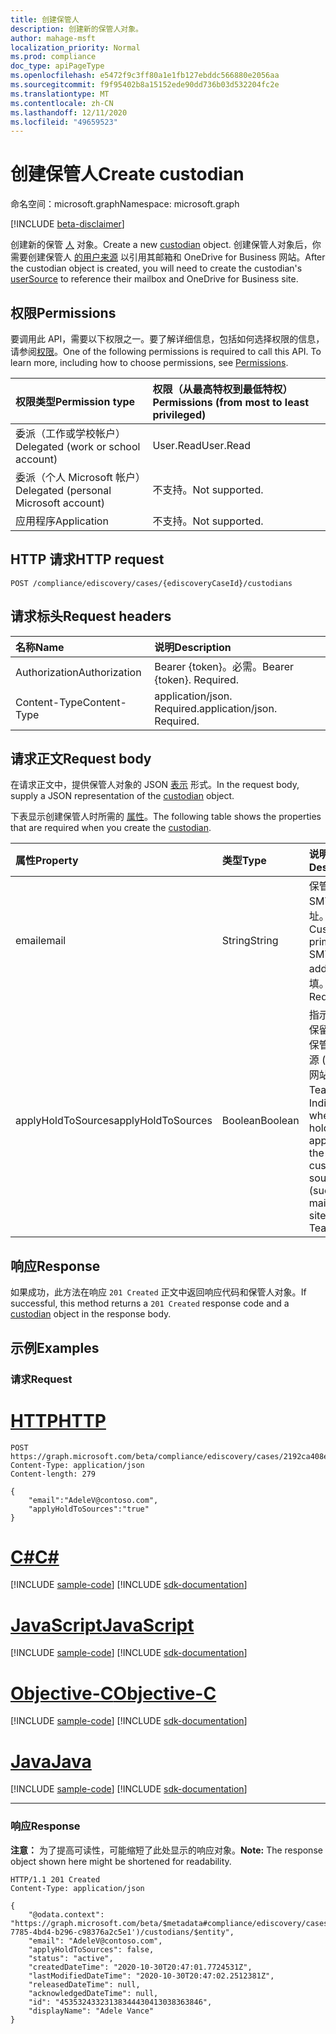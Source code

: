 ```yaml
---
title: 创建保管人
description: 创建新的保管人对象。
author: mahage-msft
localization_priority: Normal
ms.prod: compliance
doc_type: apiPageType
ms.openlocfilehash: e5472f9c3ff80a1e1fb127ebddc566880e2056aa
ms.sourcegitcommit: f9f95402b8a15152ede90dd736b03d532204fc2e
ms.translationtype: MT
ms.contentlocale: zh-CN
ms.lasthandoff: 12/11/2020
ms.locfileid: "49659523"
---
```

# <a name="create-custodian"></a><span data-ttu-id="68ae2-103">创建保管人</span><span class="sxs-lookup"><span data-stu-id="68ae2-103">Create custodian</span></span>

<span data-ttu-id="68ae2-104">命名空间：microsoft.graph</span><span class="sxs-lookup"><span data-stu-id="68ae2-104">Namespace: microsoft.graph</span></span>

[!INCLUDE [beta-disclaimer](../../includes/beta-disclaimer.md)]

<span data-ttu-id="68ae2-105">创建新的保管 [人](../resources/custodian.md) 对象。</span><span class="sxs-lookup"><span data-stu-id="68ae2-105">Create a new [custodian](../resources/custodian.md) object.</span></span> <span data-ttu-id="68ae2-106">创建保管人对象后，你需要创建保管人 [的用户来源](../resources/usersource.md) 以引用其邮箱和 OneDrive for Business 网站。</span><span class="sxs-lookup"><span data-stu-id="68ae2-106">After the custodian object is created, you will need to create the custodian's [userSource](../resources/usersource.md) to reference their mailbox and OneDrive for Business site.</span></span>

## <a name="permissions"></a><span data-ttu-id="68ae2-107">权限</span><span class="sxs-lookup"><span data-stu-id="68ae2-107">Permissions</span></span>

<span data-ttu-id="68ae2-p102">要调用此 API，需要以下权限之一。要了解详细信息，包括如何选择权限的信息，请参阅[权限](/graph/permissions-reference)。</span><span class="sxs-lookup"><span data-stu-id="68ae2-p102">One of the following permissions is required to call this API. To learn more, including how to choose permissions, see [Permissions](/graph/permissions-reference).</span></span>

|<span data-ttu-id="68ae2-110">权限类型</span><span class="sxs-lookup"><span data-stu-id="68ae2-110">Permission type</span></span>|<span data-ttu-id="68ae2-111">权限（从最高特权到最低特权）</span><span class="sxs-lookup"><span data-stu-id="68ae2-111">Permissions (from most to least privileged)</span></span>|
|:---|:---|
|<span data-ttu-id="68ae2-112">委派（工作或学校帐户）</span><span class="sxs-lookup"><span data-stu-id="68ae2-112">Delegated (work or school account)</span></span>|<span data-ttu-id="68ae2-113">User.Read</span><span class="sxs-lookup"><span data-stu-id="68ae2-113">User.Read</span></span>|
|<span data-ttu-id="68ae2-114">委派（个人 Microsoft 帐户）</span><span class="sxs-lookup"><span data-stu-id="68ae2-114">Delegated (personal Microsoft account)</span></span>|<span data-ttu-id="68ae2-115">不支持。</span><span class="sxs-lookup"><span data-stu-id="68ae2-115">Not supported.</span></span>|
|<span data-ttu-id="68ae2-116">应用程序</span><span class="sxs-lookup"><span data-stu-id="68ae2-116">Application</span></span>|<span data-ttu-id="68ae2-117">不支持。</span><span class="sxs-lookup"><span data-stu-id="68ae2-117">Not supported.</span></span>|

## <a name="http-request"></a><span data-ttu-id="68ae2-118">HTTP 请求</span><span class="sxs-lookup"><span data-stu-id="68ae2-118">HTTP request</span></span>

<!-- {
  "blockType": "ignored"
}
-->

``` http
POST /compliance/ediscovery/cases/{ediscoveryCaseId}/custodians
```

## <a name="request-headers"></a><span data-ttu-id="68ae2-119">请求标头</span><span class="sxs-lookup"><span data-stu-id="68ae2-119">Request headers</span></span>

|<span data-ttu-id="68ae2-120">名称</span><span class="sxs-lookup"><span data-stu-id="68ae2-120">Name</span></span>|<span data-ttu-id="68ae2-121">说明</span><span class="sxs-lookup"><span data-stu-id="68ae2-121">Description</span></span>|
|:---|:---|
|<span data-ttu-id="68ae2-122">Authorization</span><span class="sxs-lookup"><span data-stu-id="68ae2-122">Authorization</span></span>|<span data-ttu-id="68ae2-p103">Bearer {token}。必需。</span><span class="sxs-lookup"><span data-stu-id="68ae2-p103">Bearer {token}. Required.</span></span>|
|<span data-ttu-id="68ae2-125">Content-Type</span><span class="sxs-lookup"><span data-stu-id="68ae2-125">Content-Type</span></span>|<span data-ttu-id="68ae2-p104">application/json. Required.</span><span class="sxs-lookup"><span data-stu-id="68ae2-p104">application/json. Required.</span></span>|

## <a name="request-body"></a><span data-ttu-id="68ae2-128">请求正文</span><span class="sxs-lookup"><span data-stu-id="68ae2-128">Request body</span></span>

<span data-ttu-id="68ae2-129">在请求正文中，提供保管人对象的 JSON [表示](../resources/custodian.md) 形式。</span><span class="sxs-lookup"><span data-stu-id="68ae2-129">In the request body, supply a JSON representation of the [custodian](../resources/custodian.md) object.</span></span>

<span data-ttu-id="68ae2-130">下表显示创建保管人时所需的 [属性](../resources/custodian.md)。</span><span class="sxs-lookup"><span data-stu-id="68ae2-130">The following table shows the properties that are required when you create the [custodian](../resources/custodian.md).</span></span>

|<span data-ttu-id="68ae2-131">属性</span><span class="sxs-lookup"><span data-stu-id="68ae2-131">Property</span></span>|<span data-ttu-id="68ae2-132">类型</span><span class="sxs-lookup"><span data-stu-id="68ae2-132">Type</span></span>|<span data-ttu-id="68ae2-133">说明</span><span class="sxs-lookup"><span data-stu-id="68ae2-133">Description</span></span>|
|:---|:---|:---|
|<span data-ttu-id="68ae2-134">email</span><span class="sxs-lookup"><span data-stu-id="68ae2-134">email</span></span>|<span data-ttu-id="68ae2-135">String</span><span class="sxs-lookup"><span data-stu-id="68ae2-135">String</span></span>|<span data-ttu-id="68ae2-136">保管人的主 SMTP 地址。</span><span class="sxs-lookup"><span data-stu-id="68ae2-136">Custodian's primary SMTP address.</span></span> <span data-ttu-id="68ae2-137">必填。</span><span class="sxs-lookup"><span data-stu-id="68ae2-137">Required.</span></span>|
|<span data-ttu-id="68ae2-138">applyHoldToSources</span><span class="sxs-lookup"><span data-stu-id="68ae2-138">applyHoldToSources</span></span>|<span data-ttu-id="68ae2-139">Boolean</span><span class="sxs-lookup"><span data-stu-id="68ae2-139">Boolean</span></span>|<span data-ttu-id="68ae2-140">指示是否将保留应用于保管人的来源 (邮箱、网站或 Teams) 。</span><span class="sxs-lookup"><span data-stu-id="68ae2-140">Indicates whether a hold is applied to the custodian's sources (such as mailboxes, sites, or Teams).</span></span>|

## <a name="response"></a><span data-ttu-id="68ae2-141">响应</span><span class="sxs-lookup"><span data-stu-id="68ae2-141">Response</span></span>

<span data-ttu-id="68ae2-142">如果成功，此方法在响应 `201 Created` 正文中返回响应代码[](../resources/custodian.md)和保管人对象。</span><span class="sxs-lookup"><span data-stu-id="68ae2-142">If successful, this method returns a `201 Created` response code and a [custodian](../resources/custodian.md) object in the response body.</span></span>

## <a name="examples"></a><span data-ttu-id="68ae2-143">示例</span><span class="sxs-lookup"><span data-stu-id="68ae2-143">Examples</span></span>

### <a name="request"></a><span data-ttu-id="68ae2-144">请求</span><span class="sxs-lookup"><span data-stu-id="68ae2-144">Request</span></span>


# <a name="http"></a>[<span data-ttu-id="68ae2-145">HTTP</span><span class="sxs-lookup"><span data-stu-id="68ae2-145">HTTP</span></span>](#tab/http)
<!-- {
  "blockType": "request",
  "name": "create_custodian_from_"
}
-->

``` http
POST https://graph.microsoft.com/beta/compliance/ediscovery/cases/2192ca408ea2410eba3bec8ae873be6b/custodians
Content-Type: application/json
Content-length: 279

{
    "email":"AdeleV@contoso.com",
    "applyHoldToSources":"true"
}
```
# <a name="c"></a>[<span data-ttu-id="68ae2-146">C#</span><span class="sxs-lookup"><span data-stu-id="68ae2-146">C#</span></span>](#tab/csharp)
[!INCLUDE [sample-code](../includes/snippets/csharp/create-custodian-from--csharp-snippets.md)]
[!INCLUDE [sdk-documentation](../includes/snippets/snippets-sdk-documentation-link.md)]

# <a name="javascript"></a>[<span data-ttu-id="68ae2-147">JavaScript</span><span class="sxs-lookup"><span data-stu-id="68ae2-147">JavaScript</span></span>](#tab/javascript)
[!INCLUDE [sample-code](../includes/snippets/javascript/create-custodian-from--javascript-snippets.md)]
[!INCLUDE [sdk-documentation](../includes/snippets/snippets-sdk-documentation-link.md)]

# <a name="objective-c"></a>[<span data-ttu-id="68ae2-148">Objective-C</span><span class="sxs-lookup"><span data-stu-id="68ae2-148">Objective-C</span></span>](#tab/objc)
[!INCLUDE [sample-code](../includes/snippets/objc/create-custodian-from--objc-snippets.md)]
[!INCLUDE [sdk-documentation](../includes/snippets/snippets-sdk-documentation-link.md)]

# <a name="java"></a>[<span data-ttu-id="68ae2-149">Java</span><span class="sxs-lookup"><span data-stu-id="68ae2-149">Java</span></span>](#tab/java)
[!INCLUDE [sample-code](../includes/snippets/java/create-custodian-from--java-snippets.md)]
[!INCLUDE [sdk-documentation](../includes/snippets/snippets-sdk-documentation-link.md)]

---


### <a name="response"></a><span data-ttu-id="68ae2-150">响应</span><span class="sxs-lookup"><span data-stu-id="68ae2-150">Response</span></span>

<span data-ttu-id="68ae2-151">**注意：** 为了提高可读性，可能缩短了此处显示的响应对象。</span><span class="sxs-lookup"><span data-stu-id="68ae2-151">**Note:** The response object shown here might be shortened for readability.</span></span>
<!-- {
  "blockType": "response",
  "truncated": true,
  "@odata.type": "microsoft.graph.custodian"
}
-->

``` http
HTTP/1.1 201 Created
Content-Type: application/json

{
    "@odata.context": "https://graph.microsoft.com/beta/$metadata#compliance/ediscovery/cases('4c8f8f70-7785-4bd4-b296-c98376a2c5e1')/custodians/$entity",
    "email": "AdeleV@contoso.com",
    "applyHoldToSources": false,
    "status": "active",
    "createdDateTime": "2020-10-30T20:47:01.7724531Z",
    "lastModifiedDateTime": "2020-10-30T20:47:02.2512381Z",
    "releasedDateTime": null,
    "acknowledgedDateTime": null,
    "id": "45353243323138344430413038363846",
    "displayName": "Adele Vance"
}
```
